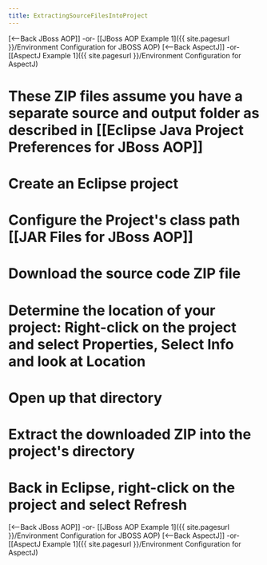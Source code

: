 ```yaml
---
title: ExtractingSourceFilesIntoProject
---
```

[<--Back JBoss AOP]] -or- [[JBoss AOP Example 1]({{ site.pagesurl }}/Environment Configuration for JBOSS AOP)
[<--Back AspectJ]] -or- [[AspectJ Example 1]({{ site.pagesurl }}/Environment Configuration for AspectJ)

# These ZIP files assume you have a separate source and output folder as described in [[Eclipse Java Project Preferences for JBoss AOP]]
# Create an Eclipse project
# Configure the Project's class path [[JAR Files for JBoss AOP]]
# Download the source code ZIP file
# Determine the location of your project: Right-click on the project and select **Properties**, Select **Info** and look at **Location**
# Open up that directory
# Extract the downloaded ZIP into the project's directory
# Back in Eclipse, right-click on the project and select **Refresh**

[<--Back JBoss AOP]] -or- [[JBoss AOP Example 1]({{ site.pagesurl }}/Environment Configuration for JBOSS AOP)
[<--Back AspectJ]] -or- [[AspectJ Example 1]({{ site.pagesurl }}/Environment Configuration for AspectJ)